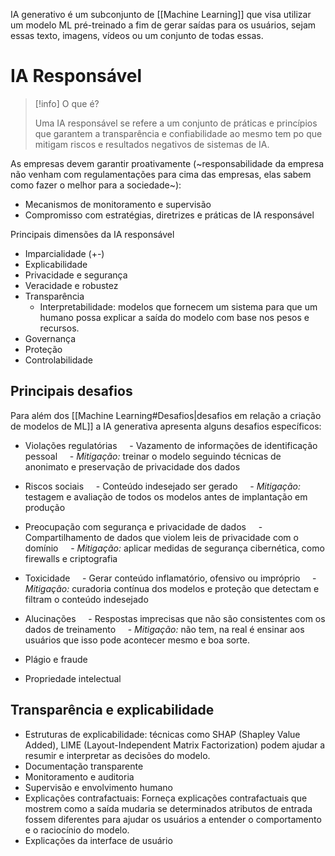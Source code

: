 IA generativo é um subconjunto de [[Machine Learning]] que visa utilizar um modelo ML pré-treinado a fim de gerar saídas para os usuários, sejam essas texto, imagens, vídeos ou um conjunto de todas essas.
# IA Responsável

> [!info] O que é?
> 
> Uma IA responsável se refere a um conjunto de práticas e princípios que garantem a transparência e confiabilidade ao mesmo tem po que mitigam riscos e resultados negativos de sistemas de IA.

As empresas devem garantir proativamente (~responsabilidade da empresa não venham com regulamentações para cima das empresas, elas sabem como fazer o melhor para a sociedade~):

- Mecanismos de monitoramento e supervisão
- Compromisso com estratégias, diretrizes e práticas de IA responsável

Principais dimensões da IA responsável

- Imparcialidade (+-)
- Explicabilidade
- Privacidade e segurança
- Veracidade e robustez
- Transparência
	- Interpretabilidade: modelos que fornecem um sistema para que um humano possa explicar a saída do modelo com base nos pesos e recursos.
- Governança
- Proteção
- Controlabilidade

## Principais desafios

Para além dos [[Machine Learning#Desafios|desafios em relação a criação de modelos de ML]] a IA generativa apresenta alguns desafios específicos:

- Violações regulatórias
    - Vazamento de informações de identificação pessoal
    - *Mitigação:* treinar o modelo seguindo técnicas de anonimato e preservação de privacidade dos dados

- Riscos sociais
    - Conteúdo indesejado ser gerado
    - *Mitigação:* testagem e avaliação de todos os modelos antes de implantação em produção

- Preocupação com segurança e privacidade de dados
    - Compartilhamento de dados que violem leis de privacidade com o domínio
    - *Mitigação:* aplicar medidas de segurança cibernética, como firewalls e criptografia

- Toxicidade
    - Gerar conteúdo inflamatório, ofensivo ou impróprio
    - *Mitigação:* curadoria contínua dos modelos e proteção que detectam e filtram o conteúdo indesejado

- Alucinações
    - Respostas imprecisas que não são consistentes com os dados de treinamento
    - *Mitigação:* não tem, na real é ensinar aos usuários que isso pode acontecer mesmo e boa sorte.

- Plágio e fraude
- Propriedade intelectual

## Transparência e explicabilidade

- Estruturas de explicabilidade: técnicas como SHAP (Shapley Value Added), LIME (Layout-Independent Matrix Factorization) podem ajudar a resumir e interpretar as decisões do modelo.
- Documentação transparente
- Monitoramento e auditoria
- Supervisão e envolvimento humano
- Explicações contrafactuais: Forneça explicações contrafactuais que mostrem como a saída mudaria se determinados atributos de entrada fossem diferentes para ajudar os usuários a entender o comportamento e o raciocínio do modelo.
- Explicações da interface de usuário


